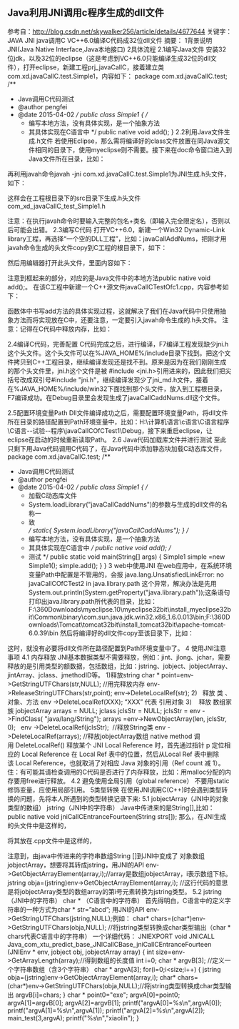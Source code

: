 ## Java利用JNI调用c程序生成的dll文件
参考自：http://blog.csdn.net/skywalker256/article/details/4677644
关键字：JAVA JNI  java调用C  VC++6.0编译C代码成32位dll文件 
摘要：
1背景说明
JNI(Java Native Interface,Java本地接口)
2具体流程
2.1编写Java文件
安装32位jdk，以及32位的eclipse（这是考虑到VC++6.0只能编译生成32位的dll文件），打开eclipse，新建工程prj_javaCallC，接着建立类com.xd.javaCallC.test.Simple1，内容如下：
package com.xd.javaCallC.test;
/**
 * Java调用C代码测试
 * @author pengfei
 * @date 2015-04-02
 */
public class Simple1 {
	/*
	 * 编写本地方法，没有具体实现，是一个抽象方法
	 * 其具体实现在C语言中
	 */
	public native void add();
}
2.2利用Java文件生成.h文件
若使用Eclipse，那么需将编译好的class文件放置在同Java源文件相同的目录下，使用myeclipse则不需要。接下来在doc命令窗口进入到Java文件所在目录，比如：

再利用javah命令javah -jni com.xd.javaCallC.test.Simple1为JNI生成.h头文件，如下：

这样会在工程根目录下的src目录下生成.h头文件com_xd_javaCallC_test_Simple1.h

注意：在执行javah命令时要输入完整的包名+类名（即输入完全限定名），否则以后可能会出错。
2.3编写C代码
打开VC++6.0，新建一个Win32 Dynamic-Link library工程，再选择“一个空的DLL工程”，比如：javaCallAddNums，把刚才用javah命令生成的头文件copy到C工程的根目录下，如下：

然后用编辑器打开此头文件，里面内容如下：

注意到框起来的部分，对应的是Java文件中的本地方法public native void add();。
在该C工程中新建一个C++源文件javaCallCTestOfc1.cpp，内容参考如下：

函数体中书写add方法的具体实现过程，这就解决了我们在Java代码中只使用抽象方法而将实现放在C中，还要注意，一定要引入javah命令生成的.h头文件。
注意：记得在C代码中释放内存，比如：

2.4编译C代码，完善配置
C代码完成之后，进行编译，F7编译工程发现缺少jni.h这个头文件。这个头文件可以在%JAVA_HOME%/include目录下找到。把这个文件拷贝到C++工程目录，继续编译发现还是找不到。原来是因为在我们刚刚生成的那个头文件里，jni.h这个文件是被 #include <jni.h>引用进来的，因此我们把尖括号改成双引号#include "jni.h"，继续编译发现少了jni_md.h文件，接着在%JAVA_HOME%/include/win32下面找到那个头文件，放入到工程根目录，F7编译成功。在Debug目录里会发现生成了javaCallCaddNums.dll这个文件。

2.5配置环境变量Path
Dll文件编译成功之后，需要配置环境变量Path，将dll文件所在目录的路径配置到Path环境变量中，比如：H:\计算机语言\c语言\C语言程序\C语言--试验--程序\javaCallCOfCTest1\Debug，接下来重启eclipse，让eclipse在启动的时候重新读取Path。
2.6 Java代码加载库文件并进行测试
至此只剩下用Java代码调用C代码了，在Java代码中添加静态块加载C动态库文件，
package com.xd.javaCallC.test;
/**
 * Java调用C代码测试
 * @author pengfei
 * @date 2015-04-02
 */
public class Simple1 {
	/*
	 * 加载C动态库文件
     * System.loadLibrary("javaCallCaddNums")的参数与生成的dll文件的名称一
     * 致       
	 */
	static{
		System.loadLibrary("javaCallCaddNums");
	}
	/*
	 * 编写本地方法，没有具体实现，是一个抽象方法
	 * 其具体实现在C语言中
	 */
	public native void add();
    /*
	 * 测试
	 */
	public static void main(String[] args) {
		Simple1 simple =new Simple1();
		simple.add();
	}
}
3 web中使用JNI
在web应用中，在系统环境变量Path中配置是不管用的，会报
java.lang.UnsatisfiedLinkError: no javaCallCOfCTest2 in java.library.path
这个异常，解决办法是先用
System.out.println(System.getProperty("java.library.path"));这条语句打印出java.library.path所代表的目录，比如：
F:\360Downloads\myeclipse.10\myeclipse32bit\install_myeclipse32bit\Common\binary\com.sun.java.jdk.win32.x86_1.6.0.013\bin;F:\360Downloads\Tomcat\tomcat32bit\install_tomcat32bit\apache-tomcat-6.0.39\bin
然后将编译好的dll文件copy至该目录下，比如：

这时，就没有必要将dll文件所在路径配置到Path环境变量中了。
4 使用JNI注意事项
4.1 内存释放
JNI基本数据类型不需要释放，例如：jint、jlong、jchar，需要释放的是引用类型的额数据，包括数组，比如：jstring、jobject、jobjectArray、jintArray、jclass、jmethodID等。
1)释放string
char * point=env->GetStringUTFChars(str,NULL); 
//用完释放内存
env->ReleaseStringUTFChars(str,point);
env->DeleteLocalRef(str);
2)   释放 类 、对象、方法
    env ->DeleteLocalRef(XXX);
	“XXX” 代表 引用对象
3)    释放 数组家族
	jobjectArray arrays = NULL;
	jclass jclsStr = NULL;
	jclsStr = env ->FindClass( "java/lang/String");
	arrays =env->NewObjectArray(len, jclsStr, 0);
 
	env ->DeleteLocalRef(jclsStr);  //释放String类
	env ->DeleteLocalRef(arrays); //释放jobjectArray数组
native method 调用 DeleteLocalRef() 释放某个 JNI Local Reference 时，首先通过指针 p 定位相应的 Local Reference 在 Local Ref 表中的位置，然后从Local Ref 表中删除该 Local Reference，也就取消了对相应 Java 对象的引用（Ref count 减 1）。
住：有可能其请检查调用的C代码是否进行了内存释放，比如：用malloc分配的内存要用free进行释放。
4.2 避免使用全局引用（global reference）
不要用static修饰变量，应使用局部引用。
5类型转换
在使用JNI调用C(C++)时会遇到类型转换的问题，先将本人所遇到的类型转换记录下来:
5.1 jobjectArray（JNI中的对象类型的数组） jstring（JNI中的字符串）
Java中传进来的是String[],比如：
public native void jniCallCEntranceFourteen(String strs[]);
那么，在JNI生成的头文件中是这样的，

将其放在.cpp文件中是这样的，

注意到，由java中传进来的字符串数组String []到JNI中变成了 对象数组jobjectArray，想要将其转成jstring，用JNI的API
env->GetObjectArrayElement(array,i);//array是数组jobjectArray，i表示数组下标。
jstring obja=(jstring)env->GetObjectArrayElement(array,i);
//这行代码的意思是将jobjectArray类型的数组array的第i号元素转换为jstring类型。
5.2 jstring（JNI中的字符串） char * （C语言中的字符串）
首先得明白，C语言中的定义字符串的一种方式为char * str=”abcd”;
用JNI的API
env->GetStringUTFChars(jstring,NULL);例如：
char* chars=(char*)env->GetStringUTFChars(obja,NULL);
//将jstring类型转换成char类型输出（char * chars代表C语言中的字符串）
一个详细代码：
JNIEXPORT void JNICALL Java_com_xtu_predict_base_JNICallCBase_jniCallCEntranceFourteen
  (JNIEnv * env, jobject obj, jobjectArray array)
{
	 int size=env->GetArrayLength(array);//得到数组的长度值
	 int i=0;
	 char * argvB[3];  //定义一个字符串数组（含3个字符串）
	 char * argvA[3];
	 for(i=0;i<size;i++)
	 {
		 jstring obja=(jstring)env->GetObjectArrayElement(array,i);
		 char* chars=(char*)env->GetStringUTFChars(obja,NULL);//将jstring类型转换成char类型输出
		 argvB[i]=chars;
	 }
	 char * point0="exe";
	 argvA[0]=point0;
	 argvA[1]=argvB[0];
	 argvA[2]=argvB[1];
	 printf("argvA[0]=%s\n",argvA[0]);
	 printf("argvA[1]=%s\n",argvA[1]);
	 printf("argvA[2]=%s\n",argvA[2]);
	 main_test(3,argvA);
	 printf("%s\n","xiaolin");
}

